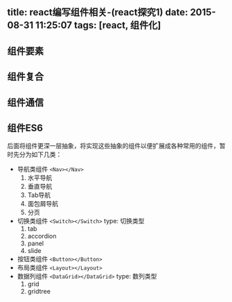 title: react编写组件相关-(react探究1)
date: 2015-08-31 11:25:07
tags: [react, 组件化]
---

## 组件要素
## 组件复合
## 组件通信
## 组件ES6

<!-- more -->

后面将组件更深一层抽象，将实现这些抽象的组件以便扩展成各种常用的组件，暂时先分为如下几类：
- 导航类组件 `<Nav></Nav>`
   1. 水平导航
   2. 垂直导航
   3. Tab导航
   4. 面包屑导航
   5. 分页
- 切换类组件 `<Switch></Switch>`
type: 切换类型
   1. tab
   2. accordion
   3. panel
   4. slide
- 按钮类组件 `<Button></Button>`
- 布局类组件 `<Layout></Layout>`
- 数据列组件 `<DataGrid></DataGrid>`
type: 数列类型
    1. grid
    2. gridtree